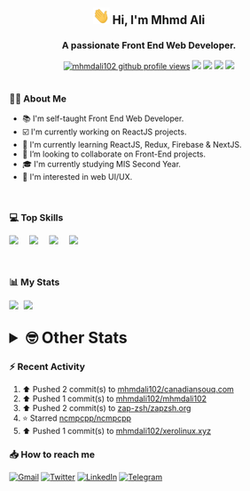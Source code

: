 <h2 align="center"><img src="./Hi.gif" width="30px" height="30px"> Hi, I'm Mhmd Ali</h2>

<h3 align="center">A passionate Front End Web Developer.</h3>

<div align="center">
  <a href="#"><img src="https://komarev.com/ghpvc/?username=mhmdali102&style=for-the-badge&logo=" alt="mhmdali102 github profile views" /></a>
  <a href="https://www.linux.org"><img src="https://img.shields.io/badge/OS-Linux-e06c75?style=for-the-badge&logo=linux" /></a>
	<a href="https://archlinux.org"><img src="https://img.shields.io/badge/DISTRO-Arch-56b6c2?style=for-the-badge&logo=arch-linux" /></a>
	<a href="https://dwm.suckless.org"><img src="https://img.shields.io/badge/WM-DWM-005577?style=for-the-badge&logo=dwm" /></a>
	<a href="https://neovim.io"><img src="https://img.shields.io/badge/IDE-Neovim-98c379?style=for-the-badge&logo=neovim" /></a>
</div>

<br>

### :man_technologist: About Me

- :books: I'm self-taught Front End Web Developer.
- :ballot_box_with_check: I'm currently working on ReactJS projects.
- :dart: I'm currently learning ReactJS, Redux, Firebase & NextJS.
- :eyes: I’m looking to collaborate on Front-End projects.
- :mortar_board: I'm currently studying MIS Second Year.
- :art: I'm interested in web UI/UX.

<br>

### :computer: Top Skills

<div style="display:flex;">
<img width ='36px' src ='https://raw.githubusercontent.com/rahulbanerjee26/githubAboutMeGenerator/main/icons/html.svg' />
<img width ='36px' src ='https://raw.githubusercontent.com/rahulbanerjee26/githubAboutMeGenerator/main/icons/css.svg' />
<img width ='36px' src ='https://raw.githubusercontent.com/rahulbanerjee26/githubAboutMeGenerator/main/icons/javascript.svg' />
<img width ='36px' src ='https://raw.githubusercontent.com/rahulbanerjee26/githubAboutMeGenerator/main/icons/reactjs.svg' />
</div>

<br>
<br>

### :bar_chart: My Stats

<img src="https://github-readme-stats.vercel.app/api?username=mhmdali102&show_icons=true&locale=en" width="49%" /><span style="display:inline-block;width:2%"></span><img src="https://github-readme-streak-stats.herokuapp.com/?user=mhmdali102&" width="49%" />

<br>

<details>
<summary style="font-size: 1.75rem; font-weight: bold;"><strong style="font-size: 1.75rem; font-weight: bold;"> 🤓 Other Stats </strong></summary>
<br>

<!--START_SECTION:waka-->
![Lines of code](https://img.shields.io/badge/From%20Hello%20World%20I%27ve%20Written-259%20Thousand%20lines%20of%20code-blue)

**🐱 My GitHub Data** 

> 🏆 976 Contributions in the Year 2022
 > 
> 📦 332.3 kB Used in GitHub's Storage 
 > 
> 💼 Opted to Hire
 > 
> 📜 23 Public Repositories 
 > 
> 🔑 6 Private Repositories  
 > 
**I'm a Night 🦉** 

```text
🌞 Morning    132 commits    ███░░░░░░░░░░░░░░░░░░░░░░   14.35% 
🌆 Daytime    208 commits    █████░░░░░░░░░░░░░░░░░░░░   22.61% 
🌃 Evening    355 commits    █████████░░░░░░░░░░░░░░░░   38.59% 
🌙 Night      225 commits    ██████░░░░░░░░░░░░░░░░░░░   24.46%

```
📅 **I'm Most Productive on Monday** 

```text
Monday       164 commits    ████░░░░░░░░░░░░░░░░░░░░░   17.83% 
Tuesday      143 commits    ████░░░░░░░░░░░░░░░░░░░░░   15.54% 
Wednesday    122 commits    ███░░░░░░░░░░░░░░░░░░░░░░   13.26% 
Thursday     122 commits    ███░░░░░░░░░░░░░░░░░░░░░░   13.26% 
Friday       88 commits     ██░░░░░░░░░░░░░░░░░░░░░░░   9.57% 
Saturday     135 commits    ███░░░░░░░░░░░░░░░░░░░░░░   14.67% 
Sunday       146 commits    ████░░░░░░░░░░░░░░░░░░░░░   15.87%

```


📊 **This Week I Spent My Time On** 

```text
⌚︎ Time Zone: Asia/Beirut

💬 Programming Languages: 
Markdown                 6 hrs 15 mins       █████████░░░░░░░░░░░░░░░░   36.96% 
TypeScript               2 hrs 10 mins       ███░░░░░░░░░░░░░░░░░░░░░░   12.87% 
HTML                     2 hrs 2 mins        ███░░░░░░░░░░░░░░░░░░░░░░   12.03% 
Java                     1 hr 45 mins        ██░░░░░░░░░░░░░░░░░░░░░░░   10.36% 
CSS                      1 hr 31 mins        ██░░░░░░░░░░░░░░░░░░░░░░░   9.05%

🔥 Editors: 
Neovim                   16 hrs 55 mins      █████████████████████████   100.0%

🐱‍💻 Projects: 
LT                       6 hrs 12 mins       █████████░░░░░░░░░░░░░░░░   36.65% 
canadiansouq.com         2 hrs 39 mins       ████░░░░░░░░░░░░░░░░░░░░░   15.74% 
zapzsh.org               2 hrs 9 mins        ███░░░░░░░░░░░░░░░░░░░░░░   12.74% 
Unknown Project          2 hrs 7 mins        ███░░░░░░░░░░░░░░░░░░░░░░   12.54% 
dotfiles                 1 hr 26 mins        ██░░░░░░░░░░░░░░░░░░░░░░░   8.51%

💻 Operating System: 
Linux                    16 hrs 55 mins      █████████████████████████   100.0%

```

**I Mostly Code in JavaScript** 

```text
JavaScript               12 repos            █████████████░░░░░░░░░░░░   52.17% 
Python                   3 repos             ███░░░░░░░░░░░░░░░░░░░░░░   13.04% 
CSS                      2 repos             ██░░░░░░░░░░░░░░░░░░░░░░░   8.7% 
HTML                     1 repo              █░░░░░░░░░░░░░░░░░░░░░░░░   4.35% 
PHP                      1 repo              █░░░░░░░░░░░░░░░░░░░░░░░░   4.35%

```



 Last Updated on 13/11/2022 18:47:53 UTC
<!--END_SECTION:waka-->

</details>

### :zap: Recent Activity

<!--RECENT_ACTIVITY:start-->
1. ⬆️ Pushed 2 commit(s) to [mhmdali102/canadiansouq.com](https://github.com/mhmdali102/canadiansouq.com)
2. ⬆️ Pushed 1 commit(s) to [mhmdali102/mhmdali102](https://github.com/mhmdali102/mhmdali102)
3. ⬆️ Pushed 2 commit(s) to [zap-zsh/zapzsh.org](https://github.com/zap-zsh/zapzsh.org)
4. ⭐ Starred [ncmpcpp/ncmpcpp](https://github.com/ncmpcpp/ncmpcpp)
5. ⬆️ Pushed 1 commit(s) to [mhmdali102/xerolinux.xyz](https://github.com/mhmdali102/xerolinux.xyz)
<!--RECENT_ACTIVITY:end-->

### :inbox_tray: How to reach me

[![Gmail](https://img.shields.io/badge/Gmail-D14836?style=for-the-badge&logo=gmail&logoColor=white)](mailto:mhmdalihsen102@gmail.com)
[![Twitter](https://img.shields.io/badge/Twitter-1DA1F2?style=for-the-badge&logo=twitter&logoColor=white)](https://twitter.com/MhmdAliHsen)
[![LinkedIn](https://img.shields.io/badge/LinkedIn-0077B5?style=for-the-badge&logo=linkedin&logoColor=white)](https://www.linkedin.com/in/mhmd-ali-hsen-66b0671b7/)
[![Telegram](https://img.shields.io/badge/Telegram-2CA5E0?style=for-the-badge&logo=telegram&logoColor=white&bgColor=black)](https://t.me/mhmdalihsen)
